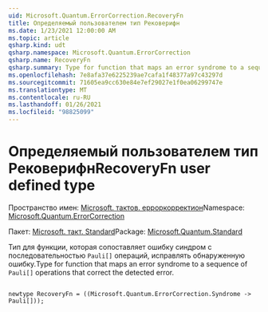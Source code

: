 ```yaml
---
uid: Microsoft.Quantum.ErrorCorrection.RecoveryFn
title: Определяемый пользователем тип Рековерифн
ms.date: 1/23/2021 12:00:00 AM
ms.topic: article
qsharp.kind: udt
qsharp.namespace: Microsoft.Quantum.ErrorCorrection
qsharp.name: RecoveryFn
qsharp.summary: Type for function that maps an error syndrome to a sequence of `Pauli[]` operations that correct the detected error.
ms.openlocfilehash: 7e8afa37e6225239ae7cafa1f48377a97c43297d
ms.sourcegitcommit: 71605ea9cc630e84e7ef29027e1f0ea06299747e
ms.translationtype: MT
ms.contentlocale: ru-RU
ms.lasthandoff: 01/26/2021
ms.locfileid: "98825099"
---
```

# <a name="recoveryfn-user-defined-type"></a><span data-ttu-id="0de69-102">Определяемый пользователем тип Рековерифн</span><span class="sxs-lookup"><span data-stu-id="0de69-102">RecoveryFn user defined type</span></span>

<span data-ttu-id="0de69-103">Пространство имен: [Microsoft. тактов. ерроркорректион](xref:Microsoft.Quantum.ErrorCorrection)</span><span class="sxs-lookup"><span data-stu-id="0de69-103">Namespace: [Microsoft.Quantum.ErrorCorrection](xref:Microsoft.Quantum.ErrorCorrection)</span></span>

<span data-ttu-id="0de69-104">Пакет: [Microsoft. такт. Standard](https://nuget.org/packages/Microsoft.Quantum.Standard)</span><span class="sxs-lookup"><span data-stu-id="0de69-104">Package: [Microsoft.Quantum.Standard](https://nuget.org/packages/Microsoft.Quantum.Standard)</span></span>


<span data-ttu-id="0de69-105">Тип для функции, которая сопоставляет ошибку синдром с последовательностью `Pauli[]` операций, исправлять обнаруженную ошибку.</span><span class="sxs-lookup"><span data-stu-id="0de69-105">Type for function that maps an error syndrome to a sequence of `Pauli[]` operations that correct the detected error.</span></span>

```qsharp

newtype RecoveryFn = ((Microsoft.Quantum.ErrorCorrection.Syndrome -> Pauli[]));
```

